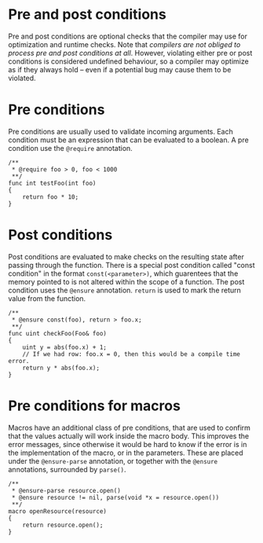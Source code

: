 # Pre and post conditions

Pre and post conditions are optional checks that the compiler may use for optimization and runtime checks. Note that _compilers are not obliged to process pre and post conditions at all_. However, violating either pre or post conditions is considered undefined behaviour, so a compiler may optimize as if they always hold – even if a potential bug may cause them to be violated.

# Pre conditions

Pre conditions are usually used to validate incoming arguments. Each condition must be an expression that can be evaluated to a boolean. A pre condition use the `@require` annotation.

```
/**
 * @require foo > 0, foo < 1000
 **/
func int testFoo(int foo)
{
    return foo * 10;
}
```

# Post conditions

Post conditions are evaluated to make checks on the resulting state after passing through the function. There is a special post condition called "const condition" in the format `const(<parameter>)`, which guarentees that the memory pointed to is not altered within the scope of a function. The post condition uses the `@ensure` annotation. `return` is used to mark the return value from the function.


```
/**
 * @ensure const(foo), return > foo.x;
 **/
func uint checkFoo(Foo& foo)
{
    uint y = abs(foo.x) + 1;
    // If we had row: foo.x = 0, then this would be a compile time error.
    return y * abs(foo.x);
}
```

# Pre conditions for macros

Macros have an additional class of pre conditions, that are used to confirm that the values actually will work inside the macro body. This improves the error messages, since otherwise it would be hard to know if the error is in the implementation of the macro, or in the parameters. These are placed under the `@ensure-parse` annotation, or together with the `@ensure` annotations, surrounded by `parse()`. 

```
/**
 * @ensure-parse resource.open()
 * @ensure resource != nil, parse(void *x = resource.open())
 **/
macro openResource(resource)
{
    return resource.open();
}
```
